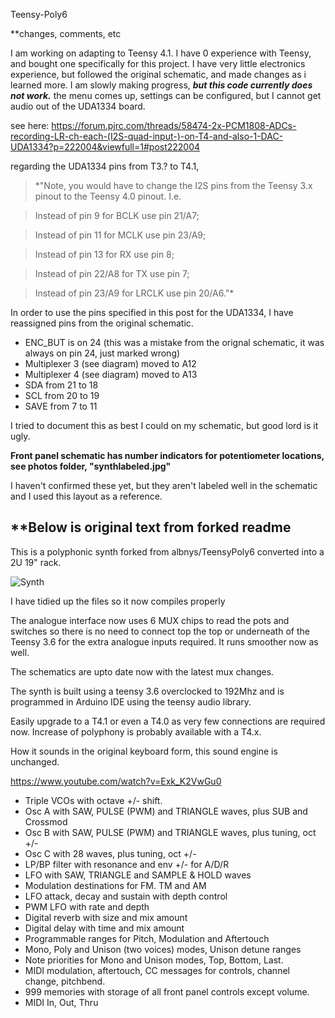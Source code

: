 Teensy-Poly6

**changes, comments, etc

I am working on adapting to Teensy 4.1. I have 0 experience with Teensy, and bought one specifically for this project. I have very little electronics experience, but followed the original schematic, and made changes as i learned more. I am slowly making progress, ***but this code currently does not work.*** the menu comes up, settings can be configured, but I cannot get audio out of the UDA1334 board.

see here:
https://forum.pjrc.com/threads/58474-2x-PCM1808-ADCs-recording-LR-ch-each-(I2S-quad-input-)-on-T4-and-also-1-DAC-UDA1334?p=222004&viewfull=1#post222004

regarding the UDA1334 pins from T3.? to T4.1,

>*"Note, you would have to change the I2S pins from the Teensy 3.x pinout to the Teensy 4.0 pinout. I.e.

>Instead of pin 9 for BCLK use pin 21/A7;

>Instead of pin 11 for MCLK use pin 23/A9;

>Instead of pin 13 for RX use pin 8;

>Instead of pin 22/A8 for TX use pin 7;

>Instead of pin 23/A9 for LRCLK use pin 20/A6."*

In order to use the pins specified in this post for the UDA1334, I have reassigned pins from the original schematic.
* ENC_BUT is on 24 (this was a mistake from the orignal schematic, it was always on pin 24, just marked wrong)
* Multiplexer 3 (see diagram) moved to A12
* Multiplexer 4 (see diagram) moved to A13
* SDA from 21 to 18
* SCL from 20 to 19
* SAVE from 7 to 11

I tried to document this as best I could on my schematic, but good lord is it ugly.


**Front panel schematic has number indicators for potentiometer locations, see photos folder, "synthlabeled.jpg"**

I haven't confirmed these yet, but they aren't labeled well in the schematic and I used this layout as a reference.


**Below is original text from forked readme
------------------------------------------------------------------

This is a polyphonic synth forked from albnys/TeensyPoly6 converted into a 2U 19" rack.

![Synth](photos/synth.jpg)

I have tidied up the files so it now compiles properly

The analogue interface now uses 6 MUX chips to read the pots and switches so there is no need to connect top the top or underneath of the Teensy 3.6 for the extra analogue inputs required. It runs smoother now as well.

The schematics are upto date now with the latest mux changes.

The synth is built using a teensy 3.6 overclocked to 192Mhz and is programmed in Arduino IDE using the teensy audio library.

Easily upgrade to a T4.1 or even a T4.0 as very few connections are required now. Increase of polyphony is probably available with a T4.x.

How it sounds in the original keyboard form, this sound engine is unchanged.

https://www.youtube.com/watch?v=Exk_K2VwGu0

* Triple VCOs with octave +/- shift.
* Osc A with SAW, PULSE (PWM) and TRIANGLE waves, plus SUB and Crossmod
* Osc B with SAW, PULSE (PWM) and TRIANGLE waves, plus tuning, oct +/-
* Osc C with 28 waves, plus tuning, oct +/-
* LP/BP filter with resonance and env +/- for A/D/R
* LFO with SAW, TRIANGLE and SAMPLE & HOLD waves
* Modulation destinations for FM. TM and AM
* LFO attack, decay and sustain with depth control
* PWM LFO with rate and depth
* Digital reverb with size and mix amount
* Digital delay with time and mix amount
* Programmable ranges for Pitch, Modulation and Aftertouch
* Mono, Poly and Unison (two voices) modes, Unison detune ranges
* Note priorities for Mono and Unison modes, Top, Bottom, Last.
* MIDI modulation, aftertouch, CC messages for controls, channel change, pitchbend.
* 999 memories with storage of all front panel controls except volume.
* MIDI In, Out, Thru
